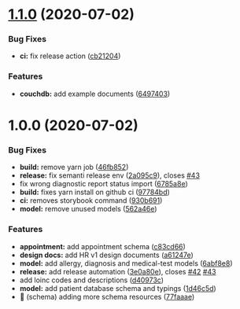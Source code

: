 # [1.1.0](https://github.com/HospitalRun/hospitalrun-core/compare/v1.0.0...v1.1.0) (2020-07-02)


### Bug Fixes

* **ci:** fix release action ([cb21204](https://github.com/HospitalRun/hospitalrun-core/commit/cb21204b777ab29374e5633e10b427cc659e8dd8))


### Features

* **couchdb:** add example documents ([6497403](https://github.com/HospitalRun/hospitalrun-core/commit/649740327ab90343424f438816b4c69d5cc2740a))

# 1.0.0 (2020-07-02)


### Bug Fixes

* **build:** remove yarn job ([46fb852](https://github.com/HospitalRun/hospitalrun-core/commit/46fb852ac09380c67e77e92d8c2eeb0068d10b39))
* **release:** fix semanti release env ([2a095c9](https://github.com/HospitalRun/hospitalrun-core/commit/2a095c9d9337c1afd80a00ad0e21e95a68c201ab)), closes [#43](https://github.com/HospitalRun/hospitalrun-core/issues/43)
* fix wrong diagnostic report status import ([6785a8e](https://github.com/HospitalRun/hospitalrun-core/commit/6785a8e6bd822bdc8383517f31283e5b512f7a71))
* **build:** fixes yarn install on github ci ([97784bd](https://github.com/HospitalRun/hospitalrun-core/commit/97784bde80b843291f88c9799405c2057a6d6f66))
* **ci:** removes storybook command ([930b691](https://github.com/HospitalRun/hospitalrun-core/commit/930b6913ce408ca23b73113dbcb79e0be02708ed))
* **model:** remove unused models ([562a46e](https://github.com/HospitalRun/hospitalrun-core/commit/562a46e6554a4e301d3f7fc968fda551aeb57ebc))


### Features

* **appointment:** add appointment schema ([c83cd66](https://github.com/HospitalRun/hospitalrun-core/commit/c83cd66e188a9f1880346678fa2bbe6b5ad52b7b))
* **design docs:** add HR v1 design documents ([a61247e](https://github.com/HospitalRun/hospitalrun-core/commit/a61247e383619b63eadfa7eac8990a3758cde2cd))
* **model:** add allergy, diagnosis and medical-test models ([6abf8e8](https://github.com/HospitalRun/hospitalrun-core/commit/6abf8e82c419fb8cb253ca0a2a6ab1aecfec9bd3))
* **release:** add release automation ([3e0a80e](https://github.com/HospitalRun/hospitalrun-core/commit/3e0a80e80799102eadcbf4660518c6cc41c69f7d)), closes [#42](https://github.com/HospitalRun/hospitalrun-core/issues/42) [#43](https://github.com/HospitalRun/hospitalrun-core/issues/43)
* add loinc codes and descriptions ([d40973c](https://github.com/HospitalRun/hospitalrun-core/commit/d40973cdd11d126b504ec6d6f6c2f75a71a266d2))
* **model:** add patient database schema and typings ([1d46c5d](https://github.com/HospitalRun/hospitalrun-core/commit/1d46c5dcdbb2635ce1d1847f65362e4356df376f))
* 🎸 (schema) adding more schema resources ([77faaae](https://github.com/HospitalRun/hospitalrun-core/commit/77faaae9457d193ac025112b3db9cad07f88d0b5))
